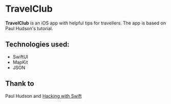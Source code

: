 # TravelClub
**TravelClub** is an iOS app with helpful tips for travellers. The app is based on Paul Hudson's tutorial.

## Technologies used:
* SwiftUI
* MapKit
* JSON


## Thank to
Paul Hudson and [Hacking with Swift](https://www.hackingwithswift.com)
